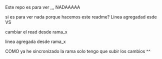 Este repo es para ver ,,, NADAAAAA

si es para ver nada porque hacemos este readme? Linea agregadad esde VS

cambiar el read desde rama_x

linea agregada desde rama_x

COMO ya he sincronizado la rama solo tengo que subir los cambios ^^